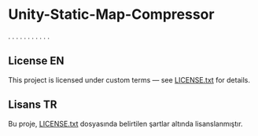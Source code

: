 # Unity-Static-Map-Compressor
.
.
.
.
.
.
.
.
.
.
.
## License EN

This project is licensed under custom terms — see [LICENSE.txt](LICENSE.txt) for details.

## Lisans TR

Bu proje, [LICENSE.txt](LICENSE.txt) dosyasında belirtilen şartlar altında lisanslanmıştır.
